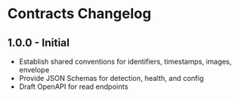 # Contracts Changelog

## 1.0.0 - Initial
- Establish shared conventions for identifiers, timestamps, images, envelope
- Provide JSON Schemas for detection, health, and config
- Draft OpenAPI for read endpoints
